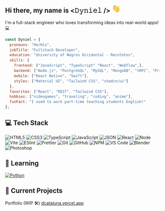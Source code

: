 ## Hi there, my name is <𝙳𝚢𝚗𝚒𝚎𝚕 /> <img src="images/hi.gif" width="28px" height="28px" alt="waving hand" />
I'm a full-stack engineer who loves transforming ideas into real-world apps! 💻
<br />

```javascript
const Dyniel = {
  pronouns: "He/His",
  jobTitle: "Fullstack Developer",
  education: "University of Negros Occidental - Recoletos",
  skills: {
    frontend: ["JavaScript", "TypeScript" "React", "Webflow",],
    backend: ["Node.js", "PostgreSQL", "MySQL", "MongoDB", "tRPC", "Prisma", "Hono", "PHP", "REST API"],
    mobile: ["React Native", "Swift"],
    styles: ["Material UI", "Tailwind CSS", "shadcn/ui"]
  },
  favorites: ["React", "REST", "Tailwind CSS"], 
  hobbies: ["videogames", "traveling", "coding", "anime"],
  funFact: "I used to work part-time teaching students English!"
};
```

## 💻 Tech Stack
![HTML5](https://img.shields.io/badge/-HTML5-%23E44D27?style=flat-square&logo=html5&logoColor=%23ffffff) 
![CSS3](https://img.shields.io/badge/-CSS3-%231572B6?style=flat-square&logo=css3) 
![TypeScript](https://img.shields.io/badge/-TypeScript-%233178C6?style=flat-square&logo=typescript&logoColor=%23ffffff) 
![JavaScript](https://img.shields.io/badge/-JavaScript-%23F7DF1C?style=flat-square&logo=javascript&logoColor=%23000000) 
![JSON](https://img.shields.io/badge/-JSON-%23000000?style=flat-square&logo=json)
![React](https://img.shields.io/badge/-React-%2361DAFB?style=flat-square&logo=react&logoColor=%23000000) 
![Node](https://img.shields.io/badge/-Node-%23339933?style=flat-square&logo=node.js&logoColor=%23ffffff) 
![Vite](https://img.shields.io/badge/-Vite-%23646CFF?style=flat-square&logo=vite&logoColor=%23ffffff) 
![ESlint](https://img.shields.io/badge/-ESLint-%234B32C3?style=flat-square&logo=eslint) 
![Prettier](https://img.shields.io/badge/-Prettier-%23F7B93E?style=flat-square&logo=prettier&logoColor=%23000000) 
![Git](https://img.shields.io/badge/-Git-%23F05032?style=flat-square&logo=git&logoColor=%23ffffff) 
![GitHub](https://img.shields.io/badge/-GitHub-%23181717?style=flat-square&logo=github) 
![NPM](https://img.shields.io/badge/-NPM-%23CB3837?style=flat-square&logo=npm) 
![VS Code](https://img.shields.io/badge/-VSCode-%23007ACC?style=flat-square&logo=visual-studio-code)
![Blender](https://img.shields.io/badge/-Blender-%23F5792A?style=flat-square&logo=blender&logoColor=%23ffffff)
![Photoshop](https://img.shields.io/badge/-Photoshop-%2326C9FF?style=flat-square&logo=adobe-photoshop&logoColor=%23ffffff)

## 🎨 Learning 
[![Python](https://img.shields.io/badge/Python-3776AB?logo=python&logoColor=fff)](#)

## 🚀 Current Projects
Portfolio (WIP 🛠) [dcataluna.vercel.app](https://dcataluna.vercel.app)
<br />
<!--
**iam7kei/iam7kei** is a ✨ _special_ ✨ repository because its `README.md` (this file) appears on your GitHub profile.

Here are some ideas to get you started:

- 🔭 I’m currently working on ...
- 🌱 I’m currently learning ...
- 👯 I’m looking to collaborate on ...
- 🤔 I’m looking for help with ...
- 💬 Ask me about ...
- 📫 How to reach me: ...
- 😄 Pronouns: ...
- ⚡ Fun fact: ...
-->
